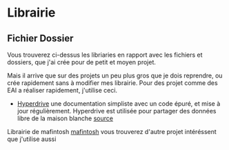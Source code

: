# Librairie

## Fichier Dossier

Vous trouverez ci-dessus les libriaries en rapport avec les fichiers et dossiers, 
que j'ai crée pour de petit et moyen projet.

Mais il arrive que sur des projets un peu plus gros que je dois reprendre, ou crée rapidement sans à modifier mes librairie.
Pour des projet comme des EAI a réaliser rapidement, j'utilise ceci.

* [Hyperdrive](https://github.com/mafintosh/hyperdrive) une documentation simpliste avec un code épuré, et mise à jour régulièrement.
Hyperdrive est utilisée pour partager des données libre de la maison blanche [source](https://datproject.org)

Librairie de mafintosh [mafintosh](https://github.com/mafintosh) vous trouverez d'autre projet intéréssent que j'utilise aussi 
